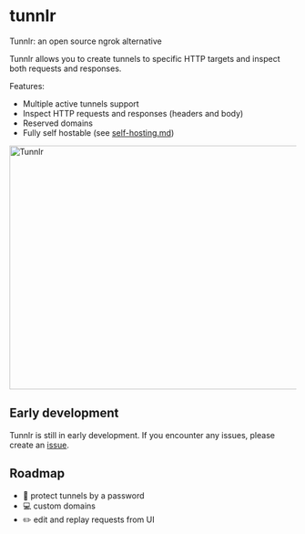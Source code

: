 # tunnlr
Tunnlr: an open source ngrok alternative

Tunnlr allows you to create tunnels to specific HTTP targets and inspect both requests and responses.

Features:
* Multiple active tunnels support
* Inspect HTTP requests and responses (headers and body)
* Reserved domains
* Fully self hostable (see [self-hosting.md](self-hosting.md))

<a href="https://cdn.tunnlr.dev/tunnlr.png"><img src="https://cdn.tunnlr.dev/tunnlr.png"
     alt="Tunnlr" width="600" height="428"></a>

## Early development
Tunnlr is still in early development. If you encounter any issues, please create an [issue](https://github.com/gerwim/tunnlr/issues).

## Roadmap
* 🔐 protect tunnels by a password
* 💻 custom domains
* ✏️ edit and replay requests from UI